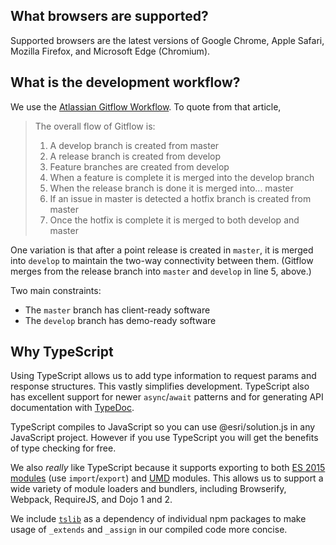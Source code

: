 ## What browsers are supported?

Supported browsers are the latest versions of Google Chrome, Apple Safari, Mozilla Firefox, and Microsoft Edge (Chromium).

## What is the development workflow?

We use the [Atlassian Gitflow Workflow](https://www.atlassian.com/git/tutorials/comparing-workflows/gitflow-workflow). To quote from that article,

> The overall flow of Gitflow is:
> 
> 1. A develop branch is created from master
> 2. A release branch is created from develop
> 3. Feature branches are created from develop
> 4. When a feature is complete it is merged into the develop branch
> 5. When the release branch is done it is merged into... master
> 6. If an issue in master is detected a hotfix branch is created from master
> 7. Once the hotfix is complete it is merged to both develop and master

One variation is that after a point release is created in `master`, it is merged into `develop` to maintain the two-way connectivity between them. (Gitflow merges from the release branch into `master` and `develop` in line 5, above.) 

Two main constraints:

* The `master` branch has client-ready software
* The `develop` branch has demo-ready software


## Why TypeScript

Using TypeScript allows us to add type information to request params and response structures. This vastly simplifies development. TypeScript also has excellent support for newer `async`/`await` patterns and for generating API documentation with [TypeDoc](http://typedoc.org/).

TypeScript compiles to JavaScript so you can use @esri/solution.js in any JavaScript project. However if you use TypeScript you will get the benefits of type checking for free.

We also _really_ like TypeScript because it supports exporting to both [ES 2015 modules](https://developer.mozilla.org/en-US/docs/Web/JavaScript/Reference/Statements/import) (use `import`/`export`) and [UMD](http://davidbcalhoun.com/2014/what-is-amd-commonjs-and-umd/) modules. This allows us to support a wide variety of module loaders and bundlers, including Browserify, Webpack, RequireJS, and Dojo 1 and 2.

We include [`tslib`](https://www.npmjs.com/package/tslib) as a dependency of individual npm packages to make usage of `_extends` and `_assign` in our compiled code more concise.
